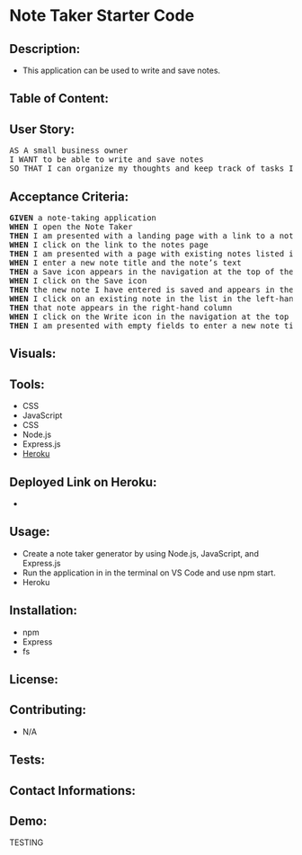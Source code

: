 # Note Taker Starter Code





## Description:
- This application can be used to write and save notes.




## Table of Content:







## User Story:
<pre>AS A small business owner
I WANT to be able to write and save notes
SO THAT I can organize my thoughts and keep track of tasks I need to complete</pre>

## Acceptance Criteria:
<pre><b>GIVEN</b> a note-taking application
<b>WHEN</b> I open the Note Taker
<b>THEN</b> I am presented with a landing page with a link to a notes page
<b>WHEN</b> I click on the link to the notes page
<b>THEN</b> I am presented with a page with existing notes listed in the left-hand column, plus empty fields to enter a new note title and the note’s text in the right-hand column
<b>WHEN</b> I enter a new note title and the note’s text
<b>THEN</b> a Save icon appears in the navigation at the top of the page
<b>WHEN</b> I click on the Save icon
<b>THEN</b> the new note I have entered is saved and appears in the left-hand column with the other existing notes
<b>WHEN</b> I click on an existing note in the list in the left-hand column
<b>THEN</b> that note appears in the right-hand column
<b>WHEN</b> I click on the Write icon in the navigation at the top of the page
<b>THEN</b> I am presented with empty fields to enter a new note title and the note’s text in the right-hand column</pre>


## Visuals:

## Tools:
- CSS 
- JavaScript
- CSS 
- Node.js
- Express.js
- <a href="https://dashboard.heroku.com/apps">Heroku</a> 

## Deployed Link on Heroku: 
-

## Usage:
- Create a note taker generator by using Node.js, JavaScript, and Express.js
- Run the application in in the terminal on VS Code and use npm start.
- Heroku

## Installation:
- npm
- Express
- fs

## License:

## Contributing:
- N/A

## Tests:

## Contact Informations:


## Demo:



TESTING











